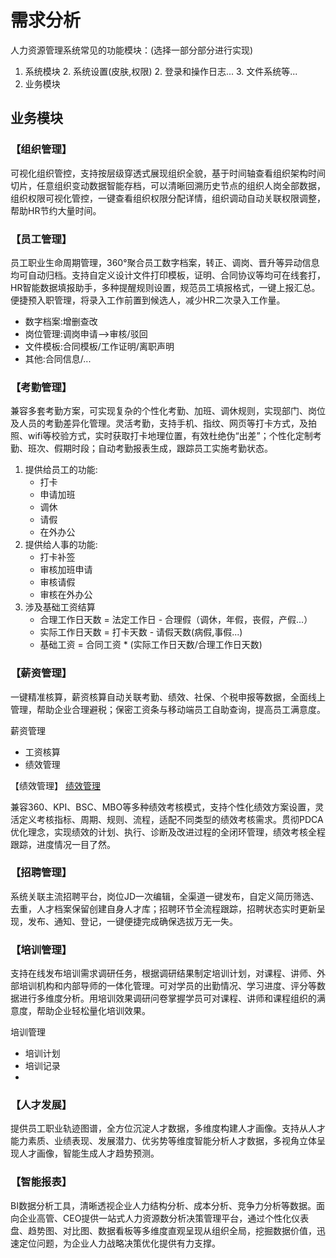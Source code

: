 # 需求分析



人力资源管理系统常见的功能模块：(选择一部分部分进行实现)

1. 系统模块
   2. 系统设置(皮肤,权限)
   2. 登录和操作日志...
   3. 文件系统等...
5. 业务模块


## 业务模块


### 【组织管理】



可视化组织管控，支持按层级穿透式展现组织全貌，基于时间轴查看组织架构时间切片，任意组织变动数据智能存档，可以清晰回溯历史节点的组织人岗全部数据，组织权限可视化管控，一键查看组织权限分配详情，组织调动自动关联权限调整，帮助HR节约大量时间。



### 【员工管理】

员工职业生命周期管理，360°聚合员工数字档案，转正、调岗、晋升等异动信息均可自动归档。支持自定义设计文件打印模板，证明、合同协议等均可在线套打，HR智能数据填报助手，多种提醒规则设置，规范员工填报格式，一键上报汇总。便捷预入职管理，将录入工作前置到候选人，减少HR二次录入工作量。

- 数字档案:增删查改
- 岗位管理:调岗申请-->审核/驳回
- 文件模板:合同模板/工作证明/离职声明
- 其他:合同信息/...

### 【考勤管理】

兼容多套考勤方案，可实现复杂的个性化考勤、加班、调休规则，实现部门、岗位及人员的考勤差异化管理。灵活考勤，支持手机、指纹、网页等打卡方式，及拍照、wifi等校验方式，实时获取打卡地理位置，有效杜绝伪“出差”；个性化定制考勤、班次、假期时段；自动考勤报表生成，跟踪员工实施考勤状态。

1. 提供给员工的功能:
   - 打卡
   - 申请加班
   - 调休
   - 请假
   - 在外办公
2. 提供给人事的功能:
   - 打卡补签
   - 审核加班申请
   - 审核请假
   - 审核在外办公
3. 涉及基础工资结算
   - 合理工作日天数 = 法定工作日 - 合理假（调休，年假，丧假，产假...）
   - 实际工作日天数 = 打卡天数 - 请假天数(病假,事假...)
   - 基础工资 = 合同工资 * (实际工作日天数/合理工作日天数)

   
### 【薪资管理】

一键精准核算，薪资核算自动关联考勤、绩效、社保、个税申报等数据，全面线上管理，帮助企业合理避税；保密工资条与移动端员工自助查询，提高员工满意度。



薪资管理

- 工资核算
- 绩效管理



【绩效管理】
[绩效管理](https://www.jianshu.com/p/09e7414ac7c1)


兼容360、KPI、BSC、MBO等多种绩效考核模式，支持个性化绩效方案设置，灵活定义考核指标、周期、规则、流程，适配不同类型的绩效考核需求。贯彻PDCA优化理念，实现绩效的计划、执行、诊断及改进过程的全闭环管理，绩效考核全程跟踪，进度情况一目了然。



### 【招聘管理】

系统关联主流招聘平台，岗位JD一次编辑，全渠道一键发布，自定义简历筛选、去重，人才档案保留创建自身人才库；招聘环节全流程跟踪，招聘状态实时更新呈现，发布、通知、登记，一键便捷完成确保选拔万无一失。



### 【培训管理】

支持在线发布培训需求调研任务，根据调研结果制定培训计划，对课程、讲师、外部培训机构和内部导师的一体化管理。可对学员的出勤情况、学习进度、评分等数据进行多维度分析。用培训效果调研问卷掌握学员可对课程、讲师和课程组织的满意度，帮助企业轻松量化培训效果。

培训管理

- 培训计划
- 培训记录
- 

### 【人才发展】

提供员工职业轨迹图谱，全方位沉淀人才数据，多维度构建人才画像。支持从人才能力素质、业绩表现、发展潜力、优劣势等维度智能分析人才数据，多视角立体呈现人才画像，智能生成人才趋势预测。



### 【智能报表】

BI数据分析工具，清晰透视企业人力结构分析、成本分析、竞争力分析等数据。面向企业高管、CEO提供一站式人力资源数分析决策管理平台，通过个性化仪表盘、趋势图、对比图、数据看板等多维度直观呈现从组织全局，挖掘数据价值，迅速定位问题，为企业人力战略决策优化提供有力支撑。
